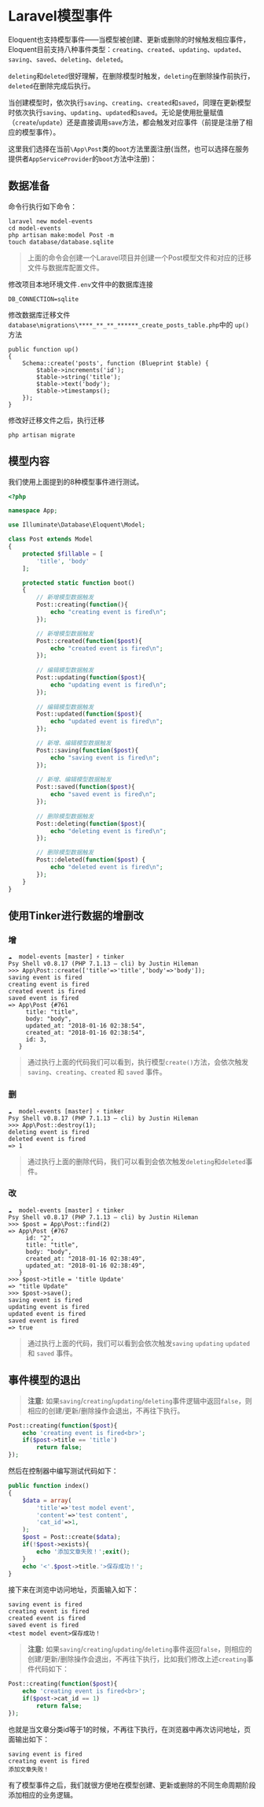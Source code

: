 # Laravel模型事件

Eloquent也支持模型事件——当模型被创建、更新或删除的时候触发相应事件，Eloquent目前支持八种事件类型：`creating`、`created`、`updating`、`updated`、`saving`、`saved`、`deleting`、`deleted`。

`deleting`和`deleted`很好理解，在删除模型时触发，`deleting`在删除操作前执行，`deleted`在删除完成后执行。

当创建模型时，依次执行`saving`、`creating`、`created`和`saved`，同理在更新模型时依次执行`saving`、`updating`、`updated`和`saved`。无论是使用批量赋值（`create`/`update`）还是直接调用`save`方法，都会触发对应事件（前提是注册了相应的模型事件）。

这里我们选择在当前`\App\Post`类的`boot`方法里面注册(当然，也可以选择在服务提供者`AppServiceProvider`的`boot`方法中注册)：

## 数据准备

命令行执行如下命令：

```
laravel new model-events
cd model-events
php artisan make:model Post -m
touch database/database.sqlite
```
> 上面的命令会创建一个Laravel项目并创建一个Post模型文件和对应的迁移文件与数据库配置文件。

修改项目本地环境文件`.env`文件中的数据库连接

```
DB_CONNECTION=sqlite
```

修改数据库迁移文件`database\migrations\****_**_**_******_create_posts_table.php`中的 `up()`方法

```
public function up()
{
    Schema::create('posts', function (Blueprint $table) {
        $table->increments('id');
        $table->string('title');
        $table->text('body');
        $table->timestamps();
    });
}
```

修改好迁移文件之后，执行迁移

```
php artisan migrate
```

## 模型内容

我们使用上面提到的8种模型事件进行测试。

```php
<?php

namespace App;

use Illuminate\Database\Eloquent\Model;

class Post extends Model
{
    protected $fillable = [
        'title', 'body'
    ];

    protected static function boot()
    {
        // 新增模型数据触发
        Post::creating(function(){
            echo "creating event is fired\n";
        });

        // 新增模型数据触发
        Post::created(function($post){
            echo "created event is fired\n";
        });
        
        // 编辑模型数据触发
        Post::updating(function($post){
            echo "updating event is fired\n";
        });
        
        // 编辑模型数据触发
        Post::updated(function($post){
            echo "updated event is fired\n";
        });

        // 新增、编辑模型数据触发
        Post::saving(function($post){
            echo "saving event is fired\n";
        });
        
        // 新增、编辑模型数据触发
        Post::saved(function($post){
            echo "saved event is fired\n";
        });
        
        // 删除模型数据触发
        Post::deleting(function($post){
            echo "deleting event is fired\n";
        });

        // 删除模型数据触发
        Post::deleted(function($post) {
            echo "deleted event is fired\n";
        });
    }
}
```


## 使用Tinker进行数据的增删改


### 增

```
☁  model-events [master] ⚡ tinker
Psy Shell v0.8.17 (PHP 7.1.13 — cli) by Justin Hileman
>>> App\Post::create(['title'=>'title','body'=>'body']);
saving event is fired
creating event is fired
created event is fired
saved event is fired
=> App\Post {#761
     title: "title",
     body: "body",
     updated_at: "2018-01-16 02:38:54",
     created_at: "2018-01-16 02:38:54",
     id: 3,
   }
```
> 通过执行上面的代码我们可以看到，执行模型`create()`方法，会依次触发`saving`、`creating`、`created` 和 `saved` 事件。

### 删

```
☁  model-events [master] ⚡ tinker
Psy Shell v0.8.17 (PHP 7.1.13 — cli) by Justin Hileman
>>> App\Post::destroy(1);
deleting event is fired
deleted event is fired
=> 1
```

> 通过执行上面的删除代码，我们可以看到会依次触发`deleting`和`deleted`事件。

### 改

```
☁  model-events [master] ⚡ tinker
Psy Shell v0.8.17 (PHP 7.1.13 — cli) by Justin Hileman
>>> $post = App\Post::find(2)
=> App\Post {#767
     id: "2",
     title: "title",
     body: "body",
     created_at: "2018-01-16 02:38:49",
     updated_at: "2018-01-16 02:38:49",
   }
>>> $post->title = 'title Update'
=> "title Update"
>>> $post->save();
saving event is fired
updating event is fired
updated event is fired
saved event is fired
=> true
```

> 通过执行上面的代码，我们可以看到会依次触发`saving` `updating` `updated` 和 `saved` 事件。

## 事件模型的退出

> **注意:** 
如果`saving`/`creating`/`updating`/`deleting`事件逻辑中返回`false`，则相应的创建/更新/删除操作会退出，不再往下执行。


```php
Post::creating(function($post){
    echo 'creating event is fired<br>';
    if($post->title == 'title')
        return false;
});
```








然后在控制器中编写测试代码如下：

```php
public function index()
{
    $data = array(
        'title'=>'test model event',
        'content'=>'test content',
        'cat_id'=>1,
    );
    $post = Post::create($data);
    if(!$post->exists){
        echo '添加文章失败！';exit();
    }
    echo '<'.$post->title.'>保存成功！';
}
```

接下来在浏览中访问地址，页面输入如下：

```
saving event is fired
creating event is fired
created event is fired
saved event is fired
<test model event>保存成功！
```

> **注意:** 
如果`saving`/`creating`/`updating`/`deleting`事件返回`false`，则相应的创建/更新/删除操作会退出，不再往下执行，比如我们修改上述`creating`事件代码如下：

```php
Post::creating(function($post){
    echo 'creating event is fired<br>';
    if($post->cat_id == 1)
        return false;
});
```

也就是当文章分类id等于1的时候，不再往下执行，在浏览器中再次访问地址，页面输出如下：

```
saving event is fired
creating event is fired
添加文章失败！
```

有了模型事件之后，我们就很方便地在模型创建、更新或删除的不同生命周期阶段添加相应的业务逻辑。